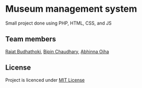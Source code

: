 # Museum management system
Small project done using PHP, HTML, CSS, and JS

## Team members
[Rajat Budhathoki](https://github.com/budhathokirajat), 
[Bipin Chaudhary](https://github.com/Bipin-11), 
[Abhinna Ojha](https://github.com/abhinnaojha013)

## License
Project is licenced under [MIT License](https://choosealicense.com/licenses/mit/)

